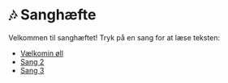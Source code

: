 # 🎶 Sanghæfte

Velkommen til sanghæftet! Tryk på en sang for at læse teksten:

- [Vælkomin øll](sange/vaelkomin.md)
- [Sang 2](sange/sang-2.md)
- [Sang 3](sange/sang-3.md)
